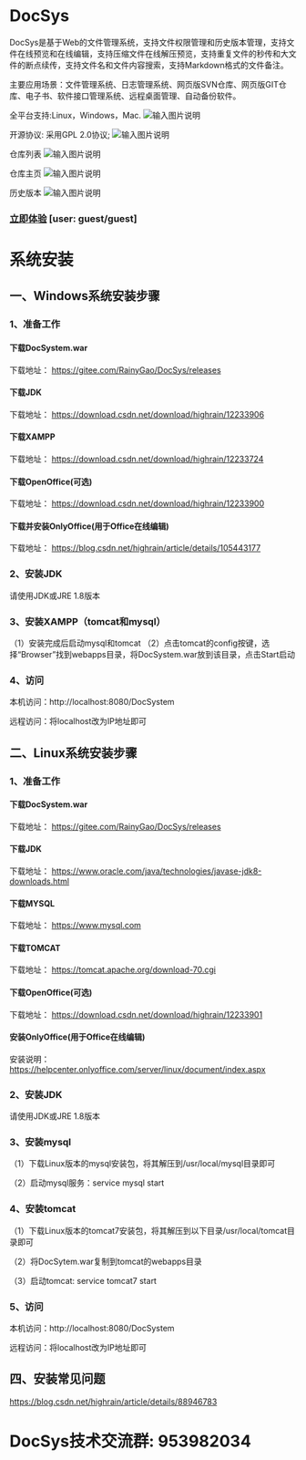 # DocSys

DocSys是基于Web的文件管理系统，支持文件权限管理和历史版本管理，支持文件在线预览和在线编辑，支持压缩文件在线解压预览，支持重复文件的秒传和大文件的断点续传，支持文件名和文件内容搜索，支持Markdown格式的文件备注。

主要应用场景：文件管理系统、日志管理系统、网页版SVN仓库、网页版GIT仓库、电子书、软件接口管理系统、远程桌面管理、自动备份软件。

全平台支持:Linux，Windows，Mac.
![输入图片说明](https://images.gitee.com/uploads/images/2018/1117/233316_639ed640_1558129.png "1.png")

开源协议: 采用GPL 2.0协议;
![输入图片说明](https://images.gitee.com/uploads/images/2018/1117/233347_2cc1a65f_1558129.png "2.png")

仓库列表
![输入图片说明](https://images.gitee.com/uploads/images/2018/1117/234733_69d967ef_1558129.png "6.png")

仓库主页
![输入图片说明](https://images.gitee.com/uploads/images/2018/1117/234744_2850feb3_1558129.png "7.png")

历史版本
![输入图片说明](https://images.gitee.com/uploads/images/2018/1119/095414_fba9ce48_1558129.png "8.png")


### [立即体验](http://dw.gofreeteam.com) [user: guest/guest]

# 系统安装
## 一、Windows系统安装步骤
### 1、准备工作
#### 下载DocSystem.war
下载地址： https://gitee.com/RainyGao/DocSys/releases
#### 下载JDK
下载地址： https://download.csdn.net/download/highrain/12233906
#### 下载XAMPP
下载地址： https://download.csdn.net/download/highrain/12233724
#### 下载OpenOffice(可选)
下载地址： https://download.csdn.net/download/highrain/12233900
#### 下载并安装OnlyOffice(用于Office在线编辑)
下载地址： https://blog.csdn.net/highrain/article/details/105443177

### 2、安装JDK
请使用JDK或JRE 1.8版本

### 3、安装XAMPP（tomcat和mysql）
（1）安装完成后启动mysql和tomcat
（2）点击tomcat的config按键，选择“Browser”找到webapps目录，将DocSystem.war放到该目录，点击Start启动

### 4、访问

本机访问：http://localhost:8080/DocSystem

远程访问：将localhost改为IP地址即可

## 二、Linux系统安装步骤
### 1、准备工作
#### 下载DocSystem.war
下载地址： https://gitee.com/RainyGao/DocSys/releases
#### 下载JDK
下载地址： https://www.oracle.com/java/technologies/javase-jdk8-downloads.html
#### 下载MYSQL
下载地址： https://www.mysql.com
#### 下载TOMCAT
下载地址： https://tomcat.apache.org/download-70.cgi
#### 下载OpenOffice(可选)
下载地址： https://download.csdn.net/download/highrain/12233901
#### 安装OnlyOffice(用于Office在线编辑)
安装说明：https://helpcenter.onlyoffice.com/server/linux/document/index.aspx

### 2、安装JDK
请使用JDK或JRE 1.8版本

### 3、安装mysql

（1）下载Linux版本的mysql安装包，将其解压到/usr/local/mysql目录即可

（2）启动mysql服务：service mysql start

### 4、安装tomcat

（1）下载Linux版本的tomcat7安装包，将其解压到以下目录/usr/local/tomcat目录即可

（2）将DocSytem.war复制到tomcat的webapps目录

（3）启动tomcat: service tomcat7 start

### 5、访问

本机访问：http://localhost:8080/DocSystem

远程访问：将localhost改为IP地址即可

## 四、安装常见问题
https://blog.csdn.net/highrain/article/details/88946783

# DocSys技术交流群: 953982034